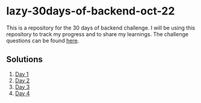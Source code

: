# lazy-30days-of-backend-oct-22

This is a repository for the 30 days of backend challenge. I will be using this repository to track my progress and to share my learnings. The challenge questions can be found [here](https://docs.google.com/document/d/1nfo9PCpUiYiFAFR1NU4pUzcpk34Egk8Ri6k7wzO0WI8/edit?usp=sharing).

## Solutions

1. [Day 1](./day1/Main.java)
2. [Day 2](./day2/Main.java)
3. [Day 3](./day3/Main.java)
4. [Day 4](./day4/Main.java)
